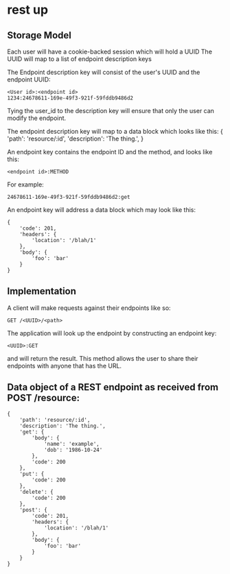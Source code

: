 # rest up

## Storage Model

Each user will have a cookie-backed session which will hold a UUID
The UUID will map to a list of endpoint description keys

The Endpoint description key will consist of the user's UUID and the endpoint UUID:

	<User id>:<endpoint id>
	1234:24678611-169e-49f3-921f-59fddb9486d2

Tying the user_id to the description key will ensure that only the user can modify the endpoint.

The endpoint description key will map to a data block which looks like this:
	{
		'path': 'resource/:id',
		'description': 'The thing.',
	}

An endpoint key contains the endpoint ID and the method, and looks like this:

	<endpoint id>:METHOD

For example:

	24678611-169e-49f3-921f-59fddb9486d2:get

An endpoint key will address a data block which may look like this:

	{
		'code': 201,
		'headers': {
			'location': '/blah/1'
		},
		'body': {
			'foo': 'bar'
		}
	}


## Implementation

A client will make requests against their endpoints like so:

	GET /<UUID>/<path>

The application will look up the endpoint by constructing an endpoint key:

	<UUID>:GET

and will return the result.
This method allows the user to share their endpoints with anyone that has the URL.




## Data object of a REST endpoint as received from POST /resource:

	{
		'path': 'resource/:id',
		'description': 'The thing.',
		'get': {
			'body': {
				'name': 'example',
				'dob': '1986-10-24'
			},
			'code': 200
		},
		'put': {
			'code': 200
		},
		'delete': {
			'code': 200
		},
		'post': {
			'code': 201,
			'headers': {
				'location': '/blah/1'
			},
			'body': {
				'foo': 'bar'
			}
		}
	}
